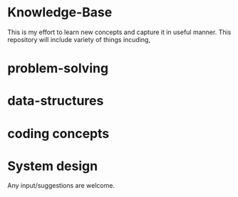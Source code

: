 # Knowledge-Base
This is my effort to learn new concepts and capture it in useful manner. 
This repository will include variety of things incuding,
  # problem-solving
  # data-structures
  # coding concepts
  # System design
  
Any input/suggestions are welcome.
